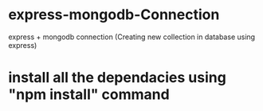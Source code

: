 # express-mongodb-Connection
express + mongodb connection (Creating new collection in database using express)

# install all the dependacies using "npm install" command
